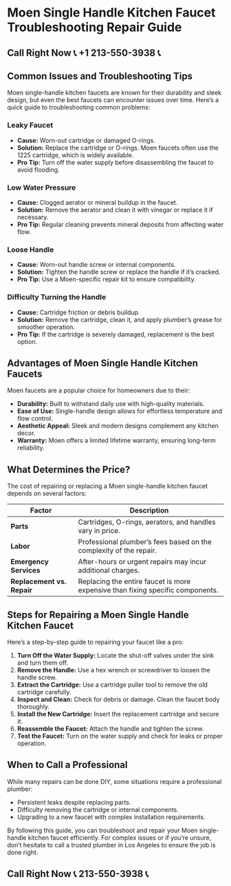 # Moen Single Handle Kitchen Faucet Troubleshooting Repair Guide

## Call Right Now 📞 +1 213-550-3938 📞

## Common Issues and Troubleshooting Tips  
Moen single-handle kitchen faucets are known for their durability and sleek design, but even the best faucets can encounter issues over time. Here’s a quick guide to troubleshooting common problems:  

### **Leaky Faucet**  
- **Cause:** Worn-out cartridge or damaged O-rings.  
- **Solution:** Replace the cartridge or O-rings. Moen faucets often use the 1225 cartridge, which is widely available.  
- **Pro Tip:** Turn off the water supply before disassembling the faucet to avoid flooding.  

### **Low Water Pressure**  
- **Cause:** Clogged aerator or mineral buildup in the faucet.  
- **Solution:** Remove the aerator and clean it with vinegar or replace it if necessary.  
- **Pro Tip:** Regular cleaning prevents mineral deposits from affecting water flow.  

### **Loose Handle**  
- **Cause:** Worn-out handle screw or internal components.  
- **Solution:** Tighten the handle screw or replace the handle if it’s cracked.  
- **Pro Tip:** Use a Moen-specific repair kit to ensure compatibility.  

### **Difficulty Turning the Handle**  
- **Cause:** Cartridge friction or debris buildup.  
- **Solution:** Remove the cartridge, clean it, and apply plumber’s grease for smoother operation.  
- **Pro Tip:** If the cartridge is severely damaged, replacement is the best option.  

## Advantages of Moen Single Handle Kitchen Faucets  
Moen faucets are a popular choice for homeowners due to their:  
- **Durability:** Built to withstand daily use with high-quality materials.  
- **Ease of Use:** Single-handle design allows for effortless temperature and flow control.  
- **Aesthetic Appeal:** Sleek and modern designs complement any kitchen decor.  
- **Warranty:** Moen offers a limited lifetime warranty, ensuring long-term reliability.  

## What Determines the Price?  
The cost of repairing or replacing a Moen single-handle kitchen faucet depends on several factors:  

| **Factor**                | **Description**                                                                 |  
|---------------------------|---------------------------------------------------------------------------------|  
| **Parts**                 | Cartridges, O-rings, aerators, and handles vary in price.                       |  
| **Labor**                 | Professional plumber’s fees based on the complexity of the repair.              |  
| **Emergency Services**    | After-hours or urgent repairs may incur additional charges.                     |  
| **Replacement vs. Repair** | Replacing the entire faucet is more expensive than fixing specific components.  |  

## Steps for Repairing a Moen Single Handle Kitchen Faucet  
Here’s a step-by-step guide to repairing your faucet like a pro:  

1. **Turn Off the Water Supply:** Locate the shut-off valves under the sink and turn them off.  
2. **Remove the Handle:** Use a hex wrench or screwdriver to loosen the handle screw.  
3. **Extract the Cartridge:** Use a cartridge puller tool to remove the old cartridge carefully.  
4. **Inspect and Clean:** Check for debris or damage. Clean the faucet body thoroughly.  
5. **Install the New Cartridge:** Insert the replacement cartridge and secure it.  
6. **Reassemble the Faucet:** Attach the handle and tighten the screw.  
7. **Test the Faucet:** Turn on the water supply and check for leaks or proper operation.  

## When to Call a Professional  
While many repairs can be done DIY, some situations require a professional plumber:  
- Persistent leaks despite replacing parts.  
- Difficulty removing the cartridge or internal components.  
- Upgrading to a new faucet with complex installation requirements.  

By following this guide, you can troubleshoot and repair your Moen single-handle kitchen faucet efficiently. For complex issues or if you’re unsure, don’t hesitate to call a trusted plumber in Los Angeles to ensure the job is done right.
## Call Right Now 📞 213-550-3938 📞